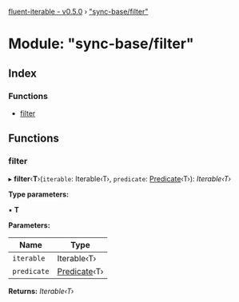 [fluent-iterable - v0.5.0](../README.md) › ["sync-base/filter"](_sync_base_filter_.md)

# Module: "sync-base/filter"

## Index

### Functions

* [filter](_sync_base_filter_.md#filter)

## Functions

###  filter

▸ **filter**‹**T**›(`iterable`: Iterable‹T›, `predicate`: [Predicate](../interfaces/_types_.predicate.md)‹T›): *Iterable‹T›*

**Type parameters:**

▪ **T**

**Parameters:**

Name | Type |
------ | ------ |
`iterable` | Iterable‹T› |
`predicate` | [Predicate](../interfaces/_types_.predicate.md)‹T› |

**Returns:** *Iterable‹T›*
